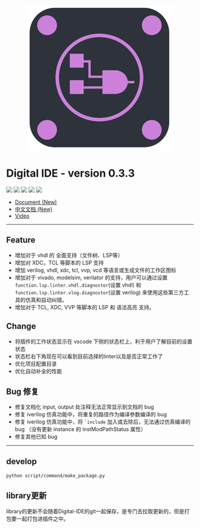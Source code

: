 <center>
<img src="./images/icon.png"/>
</center>

# Digital IDE - version 0.3.3

![](https://img.shields.io/badge/version-0.3.3-blue)
![](https://img.shields.io/badge/engine-wasm-blue)
![](https://img.shields.io/badge/Verilog-support-green)
![](https://img.shields.io/badge/VHDL-support-green)
![](https://img.shields.io/badge/SystemVerilog-building-black)

- [Document (New)](https://sterben.nitcloud.cn/)
- [中文文档 (New)](https://sterben.nitcloud.cn/zh/)
- [Video](https://www.bilibili.com/video/BV1t14y1179V/?spm_id_from=333.999.0.0)


---

## Feature
- 增加对于 vhdl 的 全面支持（文件树、LSP等）
- 增加对 XDC，TCL 等脚本的 LSP 支持
- 增加 verilog, vhdl, xdc, tcl, vvp, vcd 等语言或生成文件的工作区图标
- 增加对于 vivado, modelsim, verilator 的支持，用户可以通过设置 `function.lsp.linter.vhdl.diagnostor`(设置 vhdl) 和 `function.lsp.linter.vlog.diagnostor`(设置 verilog) 来使用这些第三方工具的仿真和自动纠错。
- 增加对于 TCL, XDC, VVP 等脚本的 LSP 和 语法高亮 支持。

## Change
- 将插件的工作状态显示在 vscode 下侧的状态栏上，利于用户了解目前的设置状态
- 状态栏右下角现在可以看到目前选择的linter以及是否正常工作了
- 优化项目配置目录
- 优化自动补全的性能

## Bug 修复
- 修复文档化 input, output 处注释无法正常显示到文档的 bug
- 修复 iverilog 仿真功能中，将重复的路径作为编译参数编译的 bug
- 修复 iverilog 仿真功能中，将 <code>`include</code> 加入或去除后，无法通过仿真编译的 bug （没有更新 instance 的 instModPathStatus 属性）
- 修复其他已知 bug

---

## develop

```bash
python script/command/make_package.py
```

## library更新

library的更新不会随着Digital-IDE的git一起保存，是专门去拉取更新的，但是打包要一起打包进插件之中。